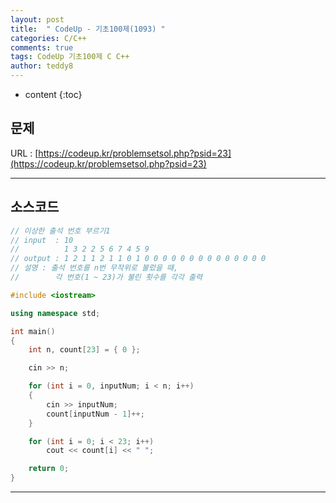 ```yaml
---
layout: post   
title:  " CodeUp - 기초100제(1093) "
categories: C/C++
comments: true
tags: CodeUp 기초100제 C C++
author: teddy8  
---
```

* content
{:toc}

## 문제
URL : [https://codeup.kr/problemsetsol.php?psid=23](https://codeup.kr/problemsetsol.php?psid=23)

---

## 소스코드
``` cpp
// 이상한 출석 번호 부르기1
// input  : 10
//          1 3 2 2 5 6 7 4 5 9
// output : 1 2 1 1 2 1 1 0 1 0 0 0 0 0 0 0 0 0 0 0 0 0 0 
// 설명 : 출석 번호를 n번 무작위로 불렀을 때, 
//        각 번호(1 ~ 23)가 불린 횟수를 각각 출력

#include <iostream>

using namespace std;

int main()
{
	int n, count[23] = { 0 };

	cin >> n;

	for (int i = 0, inputNum; i < n; i++)
	{
		cin >> inputNum;
		count[inputNum - 1]++;
	}

	for (int i = 0; i < 23; i++)
		cout << count[i] << " ";

	return 0;
}
```

---

